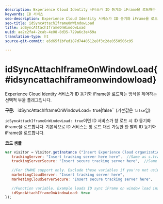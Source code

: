 ```yaml
---
description: Experience Cloud Identity 서비스가 ID 동기화 iFrame을 로드하는 방식을 제어하는 선택적 부울 플래그입니다.
keywords: ID 서비스
seo-description: Experience Cloud Identity 서비스가 ID 동기화 iFrame을 로드하는 방식을 제어하는 선택적 부울 플래그입니다.
seo-title: idSyncAttachIframeOnWindowLoad
title: idSyncAttachIframeOnWindowLoad
uuid: aa2c2fa4-2cab-4e08-8d35-729a6c3e459a
translation-type: ht
source-git-commit: e6d65f1bfed187d7440512e8f3c2de0550506c95

---
```



# idSyncAttachIframeOnWindowLoad{#idsyncattachiframeonwindowload}

Experience Cloud Identity 서비스가 ID 동기화 iFrame을 로드하는 방식을 제어하는 선택적 부울 플래그입니다.

**구문:** ` `idSyncAttachIframeOnWindowLoad= true|false`` (기본값은 `false`임)

`idSyncAttachIframeOnWindowLoad: true`이면 ID 서비스가 창 로드 시 ID 동기화 iFrame을 로드합니다. 기본적으로 ID 서비스는 창 로드 대신 가능한 한 빨리 ID 동기화 iFrame을 로드합니다.

**코드 샘플**

```js
var visitor = Visitor.getInstance ("Insert Experience Cloud organization ID here",{ 
   trackingServer: "Insert tracking server here here",  //Same as s.trackingServer 
   trackingServerSecure: "Insert secure tracking server here",  //Same as s.trackingServerSecure 
 
   //For CNAME support only. Exclude these variables if you're not using CNAME 
   marketingCloudServer: "Insert tracking server here", 
   marketingCloudServerSecure: "Insert secure tracking server here", 
 
   //Function variable. Example loads ID sync iFrame on window load instad of ASAP. 
   idSyncAttachIframeOnWindowLoad: true 
});
```

